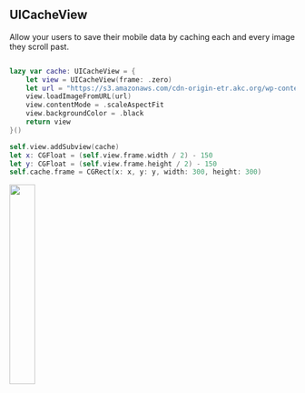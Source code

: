 ## UICacheView
Allow your users to save their mobile data by caching each and every image they scroll past.

```swift

lazy var cache: UICacheView = {
    let view = UICacheView(frame: .zero)
    let url = "https://s3.amazonaws.com/cdn-origin-etr.akc.org/wp-content/uploads/2017/11/12193133/German-Shepherd-Puppy-Fetch.jpg"
    view.loadImageFromURL(url)
    view.contentMode = .scaleAspectFit
    view.backgroundColor = .black
    return view
}()

self.view.addSubview(cache)
let x: CGFloat = (self.view.frame.width / 2) - 150
let y: CGFloat = (self.view.frame.height / 2) - 150
self.cache.frame = CGRect(x: x, y: y, width: 300, height: 300)
```

<p float="center">
  <img src="https://user-images.githubusercontent.com/19694636/52917266-5bc24700-32e1-11e9-8d5c-5da743829d3d.png" width="30%"/>
</p>
